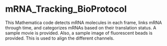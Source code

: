 # mRNA_Tracking_BioProtocol
This Mathematica code detects mRNA molecules in each frame, links mRNA through time, and categorizes mRNAs based on their translation status. A sample movie is provided. Also, a sample image of fluorescent beads is provided. This is used to align the different channels.
